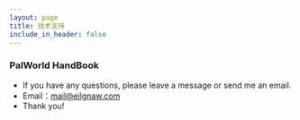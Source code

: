 ```yaml
---
layout: page
title: 技术支持
include_in_header: false
---
```



### PalWorld HandBook

- If you have any questions, please leave a message or send me an email.
- Email：mail@eilgnaw.com
- Thank you!
